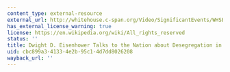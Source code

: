 ```yaml
---
content_type: external-resource
external_url: http://whitehouse.c-span.org/Video/SignificantEvents/WHSE23.aspx
has_external_license_warning: true
license: https://en.wikipedia.org/wiki/All_rights_reserved
status: ''
title: Dwight D. Eisenhower Talks to the Nation about Desegregation in Arkansas
uid: cbc899a3-4133-4e2b-95c1-4d7dd8026208
wayback_url: ''
---
```

